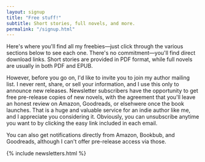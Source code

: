 ```yaml
---
layout: signup
title: "Free stuff!"
subtitle: Short stories, full novels, and more.
permalink: "/signup.html"
---
```


Here's where you'll find all my freebies—just click through the various sections below to see each one. There's no commitment—you'll find direct download links. Short stories are provided in PDF format, while full novels are usually in both PDF and EPUB.

However, before you go on, I'd like to invite you to join my author mailing list. I never rent, share, or sell your information, and I use this only to announce new releases. Newsletter subscribers have the opportunity to get free pre-release copies of new novels, with the agreement that you'll leave an honest review on Amazon, Goodreads, or elsehwere once the book launches. That is a huge and valuable service for an indie author like me, and I appreciate you considering it. Obviously, you can unsubscribe anytime you want to by clicking the easy link included in each email.

You can also get notifications directly from Amazon, Bookbub, and Goodreads, although I can't offer pre-release access via those.

{% include newsletters.html %}

